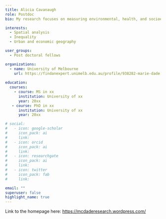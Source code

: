 ```yaml
---
title: Alicia Cavanaugh
role: Postdoc
bio: My research focuses on measuring environmental, health, and socioeconomic inequalities.

interests:
  - Spatial analysis
  - Inequality
  - Urban and economic geography

user_groups:
  - Post doctoral fellows

organizations:
  - name: University of Melbourne
    url: https://findanexpert.unimelb.edu.au/profile/938282-marie-dade
    
education:
  courses:
    - course: MS in xx
      institution: University of xx
      year: 20xx
   - course: PhD in xx
      institution: University of xx
      year: 20xx

# social:
#   - icon: google-scholar
#     icon_pack: ai
#     link: 
#   - icon: orcid
#     icon_pack: ai
#     link: 
#   - icon: researchgate
#     icon_pack: ai
#     link: 
#   - icon: twitter
#     icon_pack: fab
#     link: 

email: ""
superuser: false
highlight_name: true
--- 
```


Link to the homepage here: https://mcdaderesearch.wordpress.com/